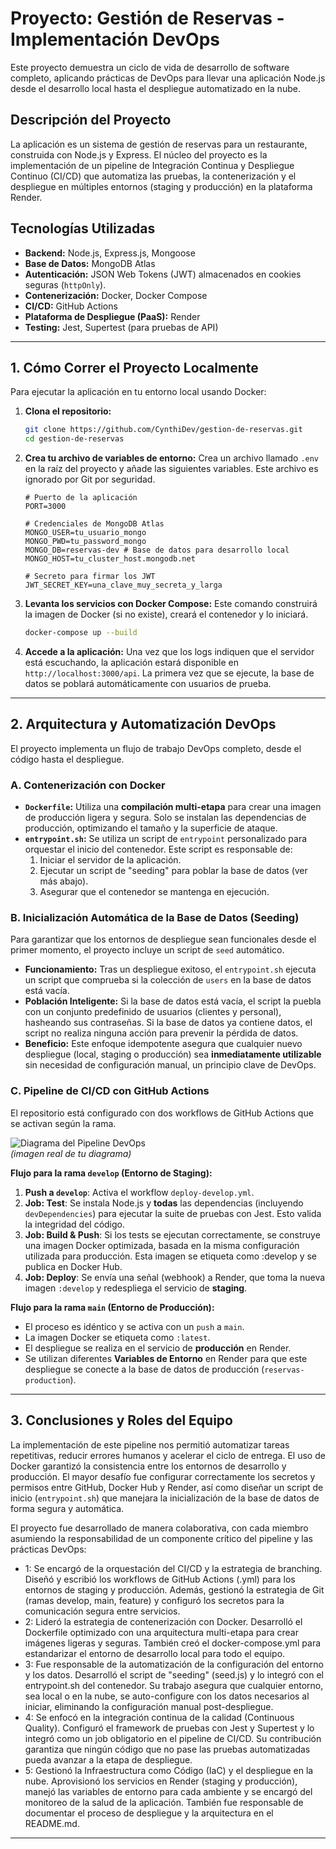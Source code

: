 # Proyecto: Gestión de Reservas - Implementación DevOps

Este proyecto demuestra un ciclo de vida de desarrollo de software completo, aplicando prácticas de DevOps para llevar una aplicación Node.js desde el desarrollo local hasta el despliegue automatizado en la nube.

## Descripción del Proyecto

La aplicación es un sistema de gestión de reservas para un restaurante, construida con Node.js y Express. El núcleo del proyecto es la implementación de un pipeline de Integración Continua y Despliegue Continuo (CI/CD) que automatiza las pruebas, la contenerización y el despliegue en múltiples entornos (staging y producción) en la plataforma Render.

## Tecnologías Utilizadas

*   **Backend:** Node.js, Express.js, Mongoose
*   **Base de Datos:** MongoDB Atlas
*   **Autenticación:** JSON Web Tokens (JWT) almacenados en cookies seguras (`httpOnly`).
*   **Contenerización:** Docker, Docker Compose
*   **CI/CD:** GitHub Actions
*   **Plataforma de Despliegue (PaaS):** Render
*   **Testing:** Jest, Supertest (para pruebas de API)

---

## 1. Cómo Correr el Proyecto Localmente

Para ejecutar la aplicación en tu entorno local usando Docker:

1.  **Clona el repositorio:**
    ```bash
    git clone https://github.com/CynthiDev/gestion-de-reservas.git
    cd gestion-de-reservas
    ```

2.  **Crea tu archivo de variables de entorno:**
    Crea un archivo llamado `.env` en la raíz del proyecto y añade las siguientes variables. Este archivo es ignorado por Git por seguridad.
    ```env
    # Puerto de la aplicación
    PORT=3000

    # Credenciales de MongoDB Atlas
    MONGO_USER=tu_usuario_mongo
    MONGO_PWD=tu_password_mongo
    MONGO_DB=reservas-dev # Base de datos para desarrollo local
    MONGO_HOST=tu_cluster_host.mongodb.net

    # Secreto para firmar los JWT
    JWT_SECRET_KEY=una_clave_muy_secreta_y_larga
    ```

3.  **Levanta los servicios con Docker Compose:**
    Este comando construirá la imagen de Docker (si no existe), creará el contenedor y lo iniciará.
    ```bash
    docker-compose up --build
    ```

4.  **Accede a la aplicación:**
    Una vez que los logs indiquen que el servidor está escuchando, la aplicación estará disponible en `http://localhost:3000/api`. La primera vez que se ejecute, la base de datos se poblará automáticamente con usuarios de prueba.

---

## 2. Arquitectura y Automatización DevOps

El proyecto implementa un flujo de trabajo DevOps completo, desde el código hasta el despliegue.

### A. Contenerización con Docker

*   **`Dockerfile`:** Utiliza una **compilación multi-etapa** para crear una imagen de producción ligera y segura. Solo se instalan las dependencias de producción, optimizando el tamaño y la superficie de ataque.
*   **`entrypoint.sh`:** Se utiliza un script de `entrypoint` personalizado para orquestar el inicio del contenedor. Este script es responsable de:
    1.  Iniciar el servidor de la aplicación.
    2.  Ejecutar un script de "seeding" para poblar la base de datos (ver más abajo).
    3.  Asegurar que el contenedor se mantenga en ejecución.

### B. Inicialización Automática de la Base de Datos (Seeding)

Para garantizar que los entornos de despliegue sean funcionales desde el primer momento, el proyecto incluye un script de `seed` automático.

*   **Funcionamiento:** Tras un despliegue exitoso, el `entrypoint.sh` ejecuta un script que comprueba si la colección de `users` en la base de datos está vacía.
*   **Población Inteligente:** Si la base de datos está vacía, el script la puebla con un conjunto predefinido de usuarios (clientes y personal), hasheando sus contraseñas. Si la base de datos ya contiene datos, el script no realiza ninguna acción para prevenir la pérdida de datos.
*   **Beneficio:** Este enfoque idempotente asegura que cualquier nuevo despliegue (local, staging o producción) sea **inmediatamente utilizable** sin necesidad de configuración manual, un principio clave de DevOps.

### C. Pipeline de CI/CD con GitHub Actions

El repositorio está configurado con dos workflows de GitHub Actions que se activan según la rama.

![Diagrama del Pipeline DevOps](https://i.imgur.com/tu_diagrama_aqui.png)  
*(imagen real de tu diagrama)*

**Flujo para la rama `develop` (Entorno de Staging):**
1.  **Push a `develop`**: Activa el workflow `deploy-develop.yml`.
2.  **Job: Test**: Se instala Node.js y **todas** las dependencias (incluyendo `devDependencies`) para ejecutar la suite de pruebas con Jest. Esto valida la integridad del código.
3.  **Job: Build & Push**: Si los tests se ejecutan correctamente, se construye una imagen Docker optimizada, basada en la misma configuración utilizada para producción. Esta imagen se etiqueta como :develop y se publica en Docker Hub.
4.  **Job: Deploy**: Se envía una señal (webhook) a Render, que toma la nueva imagen `:develop` y redespliega el servicio de **staging**.

**Flujo para la rama `main` (Entorno de Producción):**
*   El proceso es idéntico y se activa con un `push` a `main`.
*   La imagen Docker se etiqueta como `:latest`.
*   El despliegue se realiza en el servicio de **producción** en Render.
*   Se utilizan diferentes **Variables de Entorno** en Render para que este despliegue se conecte a la base de datos de producción (`reservas-production`).

---

## 3. Conclusiones y Roles del Equipo


La implementación de este pipeline nos permitió automatizar tareas repetitivas, reducir errores humanos y acelerar el ciclo de entrega. El uso de Docker garantizó la consistencia entre los entornos de desarrollo y producción. El mayor desafío fue configurar correctamente los secretos y permisos entre GitHub, Docker Hub y Render, así como diseñar un script de inicio (`entrypoint.sh`) que manejara la inicialización de la base de datos de forma segura y automática.


El proyecto fue desarrollado de manera colaborativa, con cada miembro asumiendo la responsabilidad de un componente crítico del pipeline y las prácticas DevOps:

- 1: Se encargó de la orquestación del CI/CD y la estrategia de branching. Diseñó y escribió los workflows de GitHub Actions (.yml) para los entornos de staging y producción. Además, gestionó la estrategia de Git (ramas develop, main, feature) y configuró los secretos para la comunicación segura entre servicios.
- 2: Lideró la estrategia de contenerización con Docker. Desarrolló el Dockerfile optimizado con una arquitectura multi-etapa para crear imágenes ligeras y seguras. También creó el docker-compose.yml para estandarizar el entorno de desarrollo local para todo el equipo.
- 3: Fue responsable de la automatización de la configuración del entorno y los datos. Desarrolló el script de "seeding" (seed.js) y lo integró con el entrypoint.sh del contenedor. Su trabajo asegura que cualquier entorno, sea local o en la nube, se auto-configure con los datos necesarios al iniciar, eliminando la configuración manual post-despliegue.
- 4: Se enfocó en la integración continua de la calidad (Continuous Quality). Configuró el framework de pruebas con Jest y Supertest y lo integró como un job obligatorio en el pipeline de CI/CD. Su contribución garantiza que ningún código que no pase las pruebas automatizadas pueda avanzar a la etapa de despliegue.
- 5: Gestionó la Infraestructura como Código (IaC) y el despliegue en la nube. Aprovisionó los servicios en Render (staging y producción), manejó las variables de entorno para cada ambiente y se encargó del monitoreo de la salud de la aplicación. También fue responsable de documentar el proceso de despliegue y la arquitectura en el README.md.

---